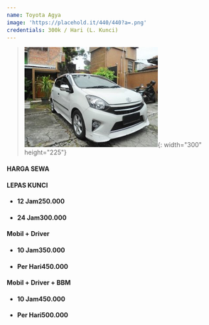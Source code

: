```yaml
---
name: Toyota Agya
image: 'https://placehold.it/440/440?a=.png'
credentials: 300k / Hari (L. Kunci)
---
```


> ![](/uploads/agya.jpg){: width="300" height="225"}

#### **HARGA SEWA**

#### LEPAS KUNCI

* #### 12 Jam250.000
* #### 24 Jam300.000

#### Mobil + Driver

* #### 10 Jam350.000
* #### Per Hari450.000

#### Mobil + Driver + BBM

* #### 10 Jam450.000
* #### Per Hari500.000